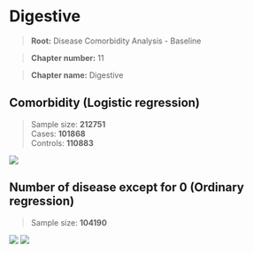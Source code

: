 # Digestive

> **Root:** Disease Comorbidity Analysis - Baseline

> **Chapter number:** 11  

> **Chapter name:** Digestive  

## Comorbidity (Logistic regression)
> Sample size: **212751**  
> Cases: **101868**  
> Controls: **110883**
<img src="/Chapter/Figures/Incidence/LG/Chapter_11.png"/>
<CsvTable src="/public/Chapter/Data/Incidence/LG/LG_Chapter_11.csv" label="🔍 View full results" />

## Number of disease except for 0 (Ordinary regression)
> Sample size: **104190**
<img src="/Chapter/Figures/Incidence/Histogram/Chapter_11_in.png"/>
<CsvTable src="/public/Chapter/Data/Incidence/Histogram/Chapter_11_in.csv" label="🔍 View full results" />

<img src="/Chapter/Figures/Incidence/ORD/Chapter_11.png"/>
<CsvTable src="/public/Chapter/Data/Incidence/ORD/ORD_Chapter_11.csv" label="🔍 View full results" />
